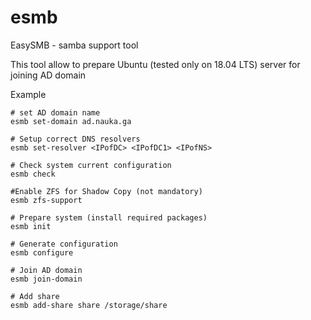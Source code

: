 # esmb
EasySMB - samba support tool

This tool allow to prepare Ubuntu (tested only on 18.04 LTS) server for joining AD domain

Example
```
# set AD domain name
esmb set-domain ad.nauka.ga

# Setup correct DNS resolvers 
esmb set-resolver <IPofDC> <IPofDC1> <IPofNS>

# Check system current configuration
esmb check

#Enable ZFS for Shadow Copy (not mandatory)
esmb zfs-support

# Prepare system (install required packages)
esmb init

# Generate configuration
esmb configure

# Join AD domain
esmb join-domain

# Add share
esmb add-share share /storage/share
```
